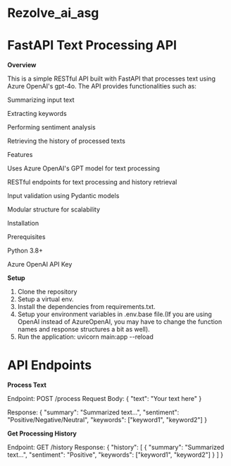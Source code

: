# Rezolve_ai_asg

# FastAPI Text Processing API

**Overview**

This is a simple RESTful API built with FastAPI that processes text using Azure OpenAI's gpt-4o. The API provides functionalities such as:

Summarizing input text

Extracting keywords

Performing sentiment analysis

Retrieving the history of processed texts

Features

Uses Azure OpenAI's GPT model for text processing

RESTful endpoints for text processing and history retrieval

Input validation using Pydantic models

Modular structure for scalability

Installation

Prerequisites

Python 3.8+

Azure OpenAI API Key

**Setup**

1. Clone the repository
2. Setup a virtual env.
3. Install the dependencies from requirements.txt.
4. Setup your environment variables in .env.base file.(If you are using OpenAI instead of AzureOpenAI, you may have to change the function names and response structures a bit as well).
5. Run the application: uvicorn main:app --reload

# API Endpoints

**Process Text**

Endpoint: POST /process
Request Body:
{
  "text": "Your text here"
}

Response:
{
  "summary": "Summarized text...",
  "sentiment": "Positive/Negative/Neutral",
  "keywords": ["keyword1", "keyword2"]
}

**Get Processing History**

Endpoint: GET /history
Response:
{
  "history": [
    {
      "summary": "Summarized text...",
      "sentiment": "Positive",
      "keywords": ["keyword1", "keyword2"]
    }
  ]
}
